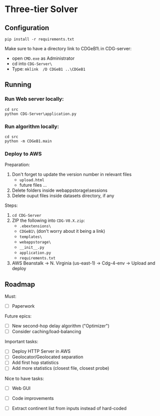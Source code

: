 # Three-tier Solver


## Configuration
```
pip install -r requirements.txt
```

Make sure to have a directory link to CDGeB1\ in CDG-server\:
- open ```CMD.exe``` as Administrator
- cd into ```CDG-Server\```
- Type: ```mklink  /D CDGeB1 ..\CDGeB1```

## Running

### Run Web server locally:
```
cd src
python CDG-Server\application.py
```


### Run algorithm locally:
```
cd src
python -m CDGeB1.main
```

### Deploy to AWS
Preparation:
1. Don't forget to update the version number in relevant files
   - ```upload.html```
   - future files ...
2. Delete folders inside webappstorage\sessions
3. Delete ouput files inside datasets directory, if any

Steps:
1. ```cd CDG-Server```
2. ZIP the following into ```CDG-V0.X.zip```:
   - ```.ebextensions\```
   - ```CDGeB1\``` (don't worry about it being a link)
   - ```templates\```
   - ```webappstorage\```
   - ```__init__.py```
   - ```application.py```
   - ```requirements.txt```
3. AWS Beanstalk -> N. Virginia (us-east-1) -> Cdg-4-env -> Upload and deploy



## Roadmap
Must:
- [ ] Paperwork

Future epics:
- [ ] New second-hop delay algorithm ("Optimizer")
- [ ] Consider caching/load-balancing

Important tasks:
- [ ] Deploy HTTP Server in AWS
- [ ] Geolocator/Geolocated separation
- [ ] Add first hop statistics
- [ ] Add more statistics (closest file, closest probe)

Nice to have tasks:
- [ ] Web GUI
- [ ] Code improvements
- [ ] Extract continent list from inputs instead of hard-coded

